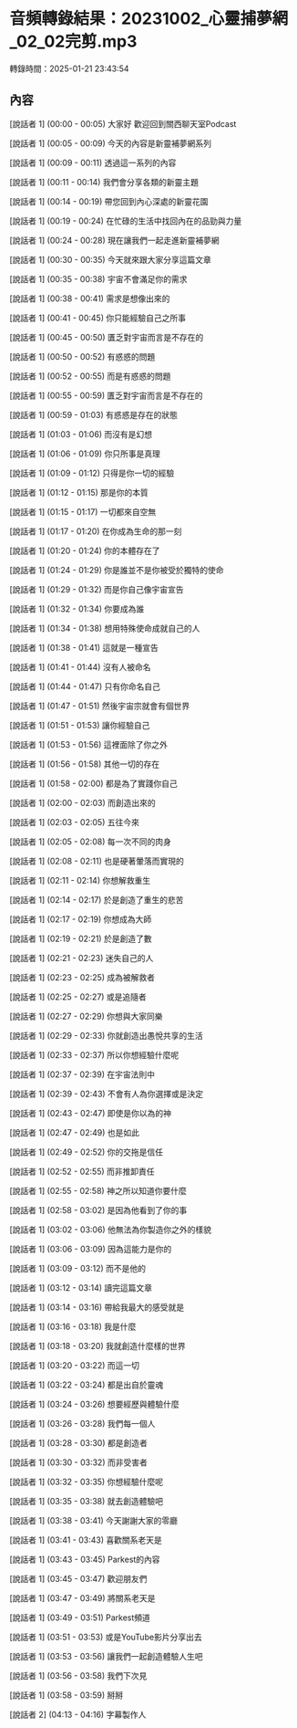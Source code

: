 # 音頻轉錄結果：20231002_心靈捕夢網_02_02完剪.mp3

轉錄時間：2025-01-21 23:43:54

## 內容

[說話者 1] (00:00 - 00:05) 大家好 歡迎回到關西聊天室Podcast

[說話者 1] (00:05 - 00:09) 今天的內容是新靈補夢網系列

[說話者 1] (00:09 - 00:11) 透過這一系列的內容

[說話者 1] (00:11 - 00:14) 我們會分享各類的新靈主題

[說話者 1] (00:14 - 00:19) 帶您回到內心深處的新靈花園

[說話者 1] (00:19 - 00:24) 在忙碌的生活中找回內在的品勁與力量

[說話者 1] (00:24 - 00:28) 現在讓我們一起走進新靈補夢網

[說話者 1] (00:30 - 00:35) 今天就來跟大家分享這篇文章

[說話者 1] (00:35 - 00:38) 宇宙不會滿足你的需求

[說話者 1] (00:38 - 00:41) 需求是想像出來的

[說話者 1] (00:41 - 00:45) 你只能經驗自己之所事

[說話者 1] (00:45 - 00:50) 匱乏對宇宙而言是不存在的

[說話者 1] (00:50 - 00:52) 有惑惑的問題

[說話者 1] (00:52 - 00:55) 而是有惑惑的問題

[說話者 1] (00:55 - 00:59) 匱乏對宇宙而言是不存在的

[說話者 1] (00:59 - 01:03) 有惑惑是存在的狀態

[說話者 1] (01:03 - 01:06) 而沒有是幻想

[說話者 1] (01:06 - 01:09) 你只所事是真理

[說話者 1] (01:09 - 01:12) 只得是你一切的經驗

[說話者 1] (01:12 - 01:15) 那是你的本質

[說話者 1] (01:15 - 01:17) 一切都來自空無

[說話者 1] (01:17 - 01:20) 在你成為生命的那一刻

[說話者 1] (01:20 - 01:24) 你的本體存在了

[說話者 1] (01:24 - 01:29) 你是誰並不是你被受於獨特的使命

[說話者 1] (01:29 - 01:32) 而是你自己像宇宙宣告

[說話者 1] (01:32 - 01:34) 你要成為誰

[說話者 1] (01:34 - 01:38) 想用特殊使命成就自己的人

[說話者 1] (01:38 - 01:41) 這就是一種宣告

[說話者 1] (01:41 - 01:44) 沒有人被命名

[說話者 1] (01:44 - 01:47) 只有你命名自己

[說話者 1] (01:47 - 01:51) 然後宇宙宗就會有個世界

[說話者 1] (01:51 - 01:53) 讓你經驗自己

[說話者 1] (01:53 - 01:56) 這裡面除了你之外

[說話者 1] (01:56 - 01:58) 其他一切的存在

[說話者 1] (01:58 - 02:00) 都是為了實踐你自己

[說話者 1] (02:00 - 02:03) 而創造出來的

[說話者 1] (02:03 - 02:05) 五往今來

[說話者 1] (02:05 - 02:08) 每一次不同的肉身

[說話者 1] (02:08 - 02:11) 也是硬著暈落而實現的

[說話者 1] (02:11 - 02:14) 你想解救重生

[說話者 1] (02:14 - 02:17) 於是創造了重生的悲苦

[說話者 1] (02:17 - 02:19) 你想成為大師

[說話者 1] (02:19 - 02:21) 於是創造了數

[說話者 1] (02:21 - 02:23) 迷失自己的人

[說話者 1] (02:23 - 02:25) 成為被解救者

[說話者 1] (02:25 - 02:27) 或是追隨者

[說話者 1] (02:27 - 02:29) 你想與大家同樂

[說話者 1] (02:29 - 02:33) 你就創造出愚悅共享的生活

[說話者 1] (02:33 - 02:37) 所以你想經驗什麼呢

[說話者 1] (02:37 - 02:39) 在宇宙法則中

[說話者 1] (02:39 - 02:43) 不會有人為你選擇或是決定

[說話者 1] (02:43 - 02:47) 即使是你以為的神

[說話者 1] (02:47 - 02:49) 也是如此

[說話者 1] (02:49 - 02:52) 你的交拖是信任

[說話者 1] (02:52 - 02:55) 而非推卸責任

[說話者 1] (02:55 - 02:58) 神之所以知道你要什麼

[說話者 1] (02:58 - 03:02) 是因為他看到了你的事

[說話者 1] (03:02 - 03:06) 他無法為你製造你之外的樣貌

[說話者 1] (03:06 - 03:09) 因為這能力是你的

[說話者 1] (03:09 - 03:12) 而不是他的

[說話者 1] (03:12 - 03:14) 讀完這篇文章

[說話者 1] (03:14 - 03:16) 帶給我最大的感受就是

[說話者 1] (03:16 - 03:18) 我是什麼

[說話者 1] (03:18 - 03:20) 我就創造什麼樣的世界

[說話者 1] (03:20 - 03:22) 而這一切

[說話者 1] (03:22 - 03:24) 都是出自於靈魂

[說話者 1] (03:24 - 03:26) 想要經歷與體驗什麼

[說話者 1] (03:26 - 03:28) 我們每一個人

[說話者 1] (03:28 - 03:30) 都是創造者

[說話者 1] (03:30 - 03:32) 而非受害者

[說話者 1] (03:32 - 03:35) 你想經驗什麼呢

[說話者 1] (03:35 - 03:38) 就去創造體驗吧

[說話者 1] (03:38 - 03:41) 今天謝謝大家的零廳

[說話者 1] (03:41 - 03:43) 喜歡關系老天是

[說話者 1] (03:43 - 03:45) Parkest的內容

[說話者 1] (03:45 - 03:47) 歡迎朋友們

[說話者 1] (03:47 - 03:49) 將關系老天是

[說話者 1] (03:49 - 03:51) Parkest頻道

[說話者 1] (03:51 - 03:53) 或是YouTube影片分享出去

[說話者 1] (03:53 - 03:56) 讓我們一起創造體驗人生吧

[說話者 1] (03:56 - 03:58) 我們下次見

[說話者 1] (03:58 - 03:59) 掰掰

[說話者 2] (04:13 - 04:16) 字幕製作人

